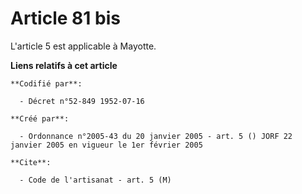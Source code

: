 # Article 81 bis

L'article 5 est applicable à Mayotte.

**Liens relatifs à cet article**

	**Codifié par**:

	  - Décret n°52-849 1952-07-16

	**Créé par**:

	  - Ordonnance n°2005-43 du 20 janvier 2005 - art. 5 () JORF 22 janvier 2005 en vigueur le 1er février 2005

	**Cite**:

	  - Code de l'artisanat - art. 5 (M)
